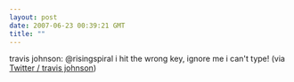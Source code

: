 ```yaml
---
layout: post
date: 2007-06-23 00:39:21 GMT
title: ""
---
```

travis johnson: @risingspiral i hit the wrong key, ignore me i can't type! (via <a href="http://twitter.com/travisj/statuses/116576422">Twitter / travis johnson</a>)